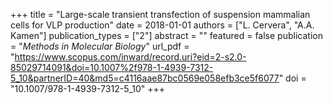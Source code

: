 +++
title = "Large-scale transient transfection of suspension mammalian cells for VLP production"
date = 2018-01-01
authors = ["L. Cervera", "A.A. Kamen"]
publication_types = ["2"]
abstract = ""
featured = false
publication = "*Methods in Molecular Biology*"
url_pdf = "https://www.scopus.com/inward/record.uri?eid=2-s2.0-85029714091&doi=10.1007%2f978-1-4939-7312-5_10&partnerID=40&md5=c4116aae87bc0569e058efb3ce5f6077"
doi = "10.1007/978-1-4939-7312-5_10"
+++


